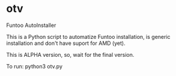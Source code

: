 # otv

Funtoo AutoInstaller

This is a Python script to automatize Funtoo installation, is generic installation and don't have suport for AMD (yet). 

This is ALPHA version, so, wait for the final version. 

To run: python3 otv.py
